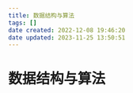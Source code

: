```yaml
---
title: 数据结构与算法
tags: []
date created: 2022-12-08 19:46:20
date updated: 2023-11-25 13:50:51
---
```


# 数据结构与算法
